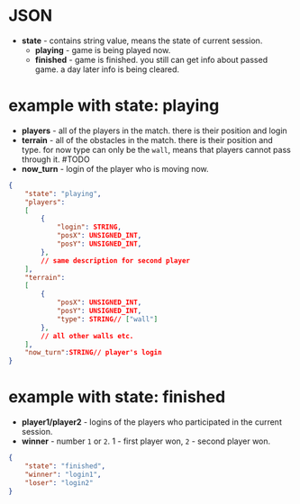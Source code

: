 # JSON
* **state** - contains string value, means the state of current session.
	* **playing** - game is being played now.
	* **finished** - game is finished. you still can get info about passed game. a day later info is being cleared.
# example with state: playing
* **players** - all of the players in the match. there is their position and login
* **terrain** - all of the obstacles in the match. there is their position and type. for now type can only be the `wall`, means that players cannot pass through it. #TODO
* **now_turn** - login of the player who is moving now.
```json
{
	"state": "playing",
	"players": 
	[
		{
			"login": STRING,
			"posX": UNSIGNED_INT,
			"posY": UNSIGNED_INT,
		},
		// same description for second player
	],
	"terrain":
	[
		{
			"posX": UNSIGNED_INT,
			"posY": UNSIGNED_INT,
			"type": STRING// ["wall"]
		},
		// all other walls etc.
	],
	"now_turn":STRING// player's login
}
```
# example with state: finished
* **player1/player2** - logins of the players who participated in the current session.
* **winner** - number `1` or `2`. 1 - first player won, `2` - second player won.
```json
{
	"state": "finished",
	"winner": "login1",
	"loser": "login2"
}
```